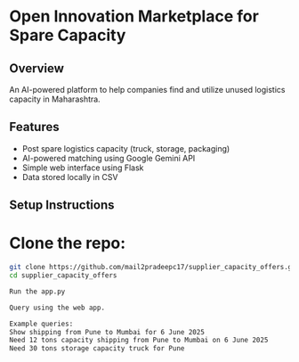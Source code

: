# Open Innovation Marketplace for Spare Capacity

## Overview

An AI-powered platform to help companies find and utilize unused logistics capacity in Maharashtra.

## Features

- Post spare logistics capacity (truck, storage, packaging)
- AI-powered matching using Google Gemini API
- Simple web interface using Flask
- Data stored locally in CSV

## Setup Instructions

# Clone the repo:
   ```bash
   git clone https://github.com/mail2pradeepc17/supplier_capacity_offers.git 
   cd supplier_capacity_offers

   Run the app.py

   Query using the web app.

   Example queries:
   Show shipping from Pune to Mumbai for 6 June 2025
   Need 12 tons capacity shipping from Pune to Mumbai on 6 June 2025
   Need 30 tons storage capacity truck for Pune
